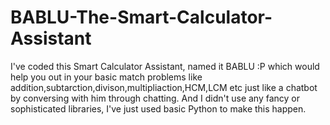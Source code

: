 # BABLU-The-Smart-Calculator-Assistant
I've coded this Smart Calculator Assistant, named it BABLU :P which would help you out in your basic match problems like addition,subtarction,divison,multipliaction,HCM,LCM etc just like a chatbot by conversing with him through chatting.
And I didn't use any fancy or sophisticated libraries, I've just used basic Python to make this happen.

